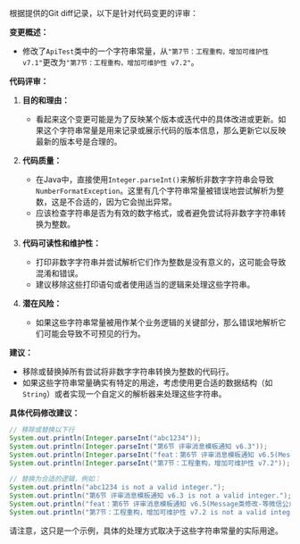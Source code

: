 根据提供的Git diff记录，以下是针对代码变更的评审：

**变更概述：**
- 修改了`ApiTest`类中的一个字符串常量，从`"第7节：工程重构，增加可维护性 v7.1"`更改为`"第7节：工程重构，增加可维护性 v7.2"`。

**代码评审：**

1. **目的和理由：**
   - 看起来这个变更可能是为了反映某个版本或迭代中的具体改进或更新。如果这个字符串常量是用来记录或展示代码的版本信息，那么更新它以反映最新的版本号是合理的。

2. **代码质量：**
   - 在Java中，直接使用`Integer.parseInt()`来解析非数字字符串会导致`NumberFormatException`。这里有几个字符串常量被错误地尝试解析为整数，这是不合适的，因为它会抛出异常。
   - 应该检查字符串是否为有效的数字格式，或者避免尝试将非数字字符串转换为整数。

3. **代码可读性和维护性：**
   - 打印非数字字符串并尝试解析它们作为整数是没有意义的，这可能会导致混淆和错误。
   - 建议移除这些打印语句或者使用适当的逻辑来处理这些字符串。

4. **潜在风险：**
   - 如果这些字符串常量被用作某个业务逻辑的关键部分，那么错误地解析它们可能会导致不可预见的行为。

**建议：**
- 移除或替换掉所有尝试将非数字字符串转换为整数的代码行。
- 如果这些字符串常量确实有特定的用途，考虑使用更合适的数据结构（如`String`）或者实现一个自定义的解析器来处理这些字符串。

**具体代码修改建议：**
```java
// 移除或替换以下行
System.out.println(Integer.parseInt("abc1234"));
System.out.println(Integer.parseInt("第6节 评审消息模板通知 v6.3"));
System.out.println(Integer.parseInt("feat：第6节 评审消息模板通知 v6.5(Message类修改-等微信公众消息)"));
System.out.println(Integer.parseInt("第7节：工程重构，增加可维护性 v7.2"));

// 替换为合适的逻辑，例如：
System.out.println("abc1234 is not a valid integer.");
System.out.println("第6节 评审消息模板通知 v6.3 is not a valid integer.");
System.out.println("feat：第6节 评审消息模板通知 v6.5(Message类修改-等微信公众消息) is not a valid integer.");
System.out.println("第7节：工程重构，增加可维护性 v7.2 is not a valid integer.");
```

请注意，这只是一个示例，具体的处理方式取决于这些字符串常量的实际用途。